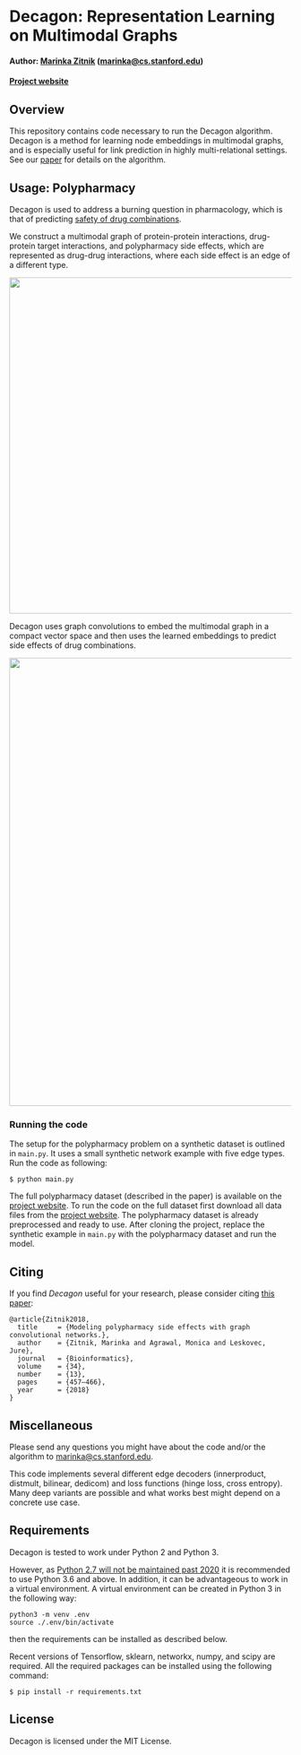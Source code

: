 # Decagon: Representation Learning on Multimodal Graphs

#### Author: [Marinka Zitnik](http://stanford.edu/~marinka) (marinka@cs.stanford.edu)

#### [Project website](http://snap.stanford.edu/decagon)

## Overview

This repository contains code necessary to run the Decagon algorithm. Decagon is a method for learning node 
embeddings in multimodal graphs, and is especially useful for link prediction in highly multi-relational settings. See 
our [paper](https://doi.org/10.1093/bioinformatics/bty294) for details on the algorithm.
  
## Usage: Polypharmacy

Decagon is used to address a burning question in pharmacology, which is that of predicting 
[safety of drug combinations](http://stanford.edu/~marinka/slides/decagon-ismb18.pdf). 

We construct a multimodal graph of protein-protein interactions, drug-protein target interactions, and 
polypharmacy side effects, which are represented as drug-drug interactions, where each side effect is an edge of a 
different type. 

<p align="center">
<img src="https://github.com/marinkaz/decagon/blob/master/images/polypharmacy-graph.png" width="600" align="center">
</p>

Decagon uses graph convolutions to embed the multimodal graph in a compact vector space and then uses
the learned embeddings to predict side effects of drug combinations. 
  
<p align="center">
<img src="https://github.com/marinkaz/decagon/blob/master/images/decagon-architecture-1.png" width="800" align="center">
</p>

### Running the code

The setup for the polypharmacy problem on a synthetic dataset is outlined in `main.py`. It uses a small synthetic 
network example with five edge types. Run the code as following:

    $ python main.py
    
The full polypharmacy dataset (described in the paper) is available on the 
[project website](http://snap.stanford.edu/decagon). To run the code on the full dataset first download all data files
from the [project website](http://snap.stanford.edu/decagon). The polypharmacy dataset is already preprocessed and ready to use. 
After cloning the project, replace the synthetic example in `main.py` with the polypharmacy dataset and run the model.  

## Citing

If you find *Decagon* useful for your research, please consider citing [this paper](https://academic.oup.com/bioinformatics/article/34/13/i457/5045770):

    @article{Zitnik2018,
      title     = {Modeling polypharmacy side effects with graph convolutional networks.},
      author    = {Zitnik, Marinka and Agrawal, Monica and Leskovec, Jure},
      journal   = {Bioinformatics},
      volume    = {34},
      number    = {13},
      pages     = {457–466},
      year      = {2018}
    }

## Miscellaneous

Please send any questions you might have about the code and/or the 
algorithm to <marinka@cs.stanford.edu>.

This code implements several different edge decoders (innerproduct, distmult, 
bilinear, dedicom) and loss functions (hinge loss, cross entropy). Many deep variants are possible and what works 
best might depend on a concrete use case.  

## Requirements

Decagon is tested to work under Python 2 and Python 3. 

However, as [Python 2.7 will not be maintained past 2020](https://pythonclock.org/) it is recommended to use Python 3.6 and above.
In addition, it can be advantageous to work in a virtual environment.
A virtual environment can be created in Python 3 in the following way:
```
python3 -m venv .env
source ./.env/bin/activate
```
then the requirements can be installed as described below.

Recent versions of Tensorflow, sklearn, networkx, numpy, and scipy are required. All the required packages can be installed using the following command:

    $ pip install -r requirements.txt

## License

Decagon is licensed under the MIT License.
